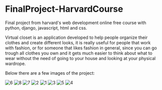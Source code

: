# FinalProject-HarvardCourse
Final project from harvard's web development online free course with python, django, javascript, html and css.

Virtual closet is an application developed to help people organize their clothes and create different looks, it is really useful for people that work
with fashion, or for someone that likes fashion in general, since you can go trough all clothes you own and it gets much easier to think about what to wear
without the need of going to your house and looking at your physical wardrope.

Below there are a few images of the project:

![6](https://user-images.githubusercontent.com/53490820/207159210-1a438cd7-f583-47ea-855e-da159e3de137.png)
![8](https://user-images.githubusercontent.com/53490820/207159217-7fffbd41-59c3-48b6-add1-c95ec65c5b64.png)
![7](https://user-images.githubusercontent.com/53490820/207159215-2595a936-045d-42b0-aa5b-b0d70b3fcb7d.png)
![2](https://user-images.githubusercontent.com/53490820/207159202-d1311bba-207b-4192-aac1-1e9cbe9bf15c.png)
![1](https://user-images.githubusercontent.com/53490820/207159198-15228ab1-0e37-4c17-a784-6ec92eaf00a2.png)
![3](https://user-images.githubusercontent.com/53490820/207159204-0eb5ee13-193a-46f9-a0c0-2378d09405d2.png)
![5](https://user-images.githubusercontent.com/53490820/207159207-c57abe82-212b-4041-8257-e0e8627dc51a.png)
![4](https://user-images.githubusercontent.com/53490820/207159206-1996fd82-cf44-4084-9a8a-44c357bbe4b9.png)
